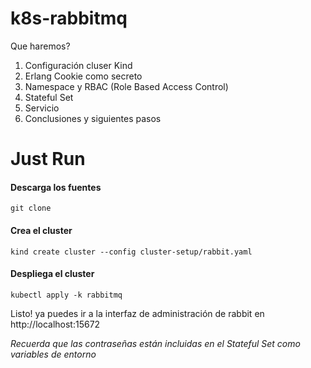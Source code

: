 # k8s-rabbitmq

Que haremos?

1. Configuración cluser Kind
2. Erlang Cookie como secreto
3. Namespace y RBAC (Role Based Access Control)
4. Stateful Set
5. Servicio
6. Conclusiones y siguientes pasos

# Just Run

#### Descarga los fuentes

    git clone

#### Crea el cluster

    kind create cluster --config cluster-setup/rabbit.yaml

#### Despliega el cluster

    kubectl apply -k rabbitmq

Listo! ya puedes ir a la interfaz de administración de rabbit en http://localhost:15672

_Recuerda que las contraseñas están incluidas en el Stateful Set como variables de entorno_
